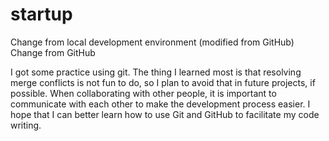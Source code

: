 # startup

Change from local development environment (modified from GitHub)
Change from GitHub

I got some practice using git. The thing I learned most is that resolving merge conflicts is not fun to do,
so I plan to avoid that in future projects, if possible. When collaborating with other people, it is 
important to communicate with each other to make the development process easier. I hope that I can better 
learn how to use Git and GitHub to facilitate my code writing.
